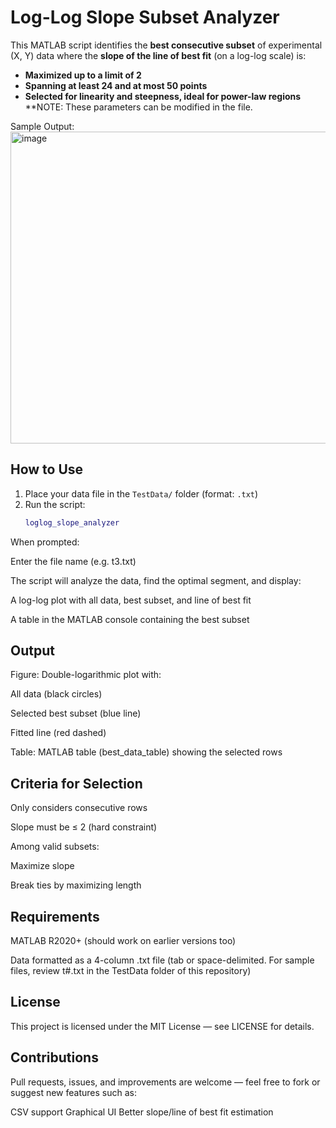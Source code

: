 # Log-Log Slope Subset Analyzer

This MATLAB script identifies the **best consecutive subset** of experimental (X, Y) data where the **slope of the line of best fit** (on a log-log scale) is:
- **Maximized up to a limit of 2**
- **Spanning at least 24 and at most 50 points**
- **Selected for linearity and steepness, ideal for power-law regions**
**NOTE: These parameters can be modified in the file.

Sample Output:
<img width="561" height="499" alt="image" src="https://github.com/user-attachments/assets/bf1588df-1f83-4e7e-93ba-a741a35e5984" />

## How to Use

1. Place your data file in the `TestData/` folder (format: `.txt`)
2. Run the script:
   ```matlab
   loglog_slope_analyzer
When prompted:

Enter the file name (e.g. t3.txt)

The script will analyze the data, find the optimal segment, and display:

A log-log plot with all data, best subset, and line of best fit

A table in the MATLAB console containing the best subset

## Output
Figure: Double-logarithmic plot with:

All data (black circles)

Selected best subset (blue line)

Fitted line (red dashed)

Table: MATLAB table (best_data_table) showing the selected rows

## Criteria for Selection
Only considers consecutive rows

Slope must be ≤ 2 (hard constraint)

Among valid subsets:

Maximize slope

Break ties by maximizing length

## Requirements
MATLAB R2020+ (should work on earlier versions too)

Data formatted as a 4-column .txt file (tab or space-delimited. For sample files, review t#.txt in the TestData folder of this repository)

## License
This project is licensed under the MIT License — see LICENSE for details.

## Contributions
Pull requests, issues, and improvements are welcome — feel free to fork or suggest new features such as:

CSV support
Graphical UI
Better slope/line of best fit estimation
